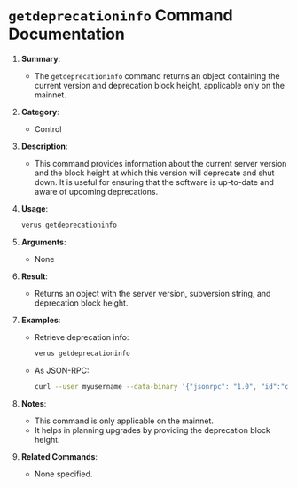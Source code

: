 # `getdeprecationinfo` Command Documentation

1. **Summary**: 
   - The `getdeprecationinfo` command returns an object containing the current version and deprecation block height, applicable only on the mainnet.

2. **Category**: 
   - Control

3. **Description**: 
   - This command provides information about the current server version and the block height at which this version will deprecate and shut down. It is useful for ensuring that the software is up-to-date and aware of upcoming deprecations.

4. **Usage**: 
   ```bash
   verus getdeprecationinfo
   ```

5. **Arguments**: 
   - None

6. **Result**: 
   - Returns an object with the server version, subversion string, and deprecation block height.

7. **Examples**: 
   - Retrieve deprecation info:
     ```bash
     verus getdeprecationinfo
     ```
   - As JSON-RPC:
     ```bash
     curl --user myusername --data-binary '{"jsonrpc": "1.0", "id":"curltest", "method": "getdeprecationinfo", "params": [] }' -H 'content-type: text/plain;' http://127.0.0.1:27486/
     ```

8. **Notes**: 
   - This command is only applicable on the mainnet.
   - It helps in planning upgrades by providing the deprecation block height.

9. **Related Commands**: 
   - None specified. 